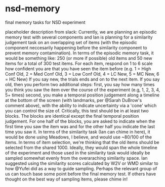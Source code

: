 # nsd-memory
final memory tasks for NSD experiment


placeholder description from slack:
Currently, we are planning an episodic memory test with several components and Ian is planning for a similarity judgement task on an overlapping set of items (with the episodic component neccesarily happening before the similarity component to prevent memory contamination).
In terms of the episodic memory task, it would be something like:
250 (or more if possible) old items and 50 new items for a total of 300 test items.
For each item, respond on 1 to 6 scale how confident you are that you have seen the item before (e.g. 1 = High Conf Old, 2 = Med Conf Old, 3 = Low Conf Old, 4 = LC New, 5 = MC New, 6 = HC New)
If you say new, the trials ends and on to the next item. If you say old, then you perform two additional steps:
first, you say how many times you think you saw the item over the course of the experiment (e.g, 1, 2, 3, 4, 5+ times)
second, you make a temporal position judgement along a timeline at the bottom of the screen (with landmarks, per @Sarah DuBrow's comment above), with the ability to indicate uncertainty via a 'cone' which you can control the size of.
Critically, this test should be in at least two blocks. The blocks are identical except the final temporal position judgement. For one half of the blocks, you are asked to indicate when the first time you saw the item was and for the other half you indicate the last time you saw it.
In terms of the similarity task (Ian can chime in here), it would be done using Meadows, I believe, and would use ~80/100 of the items.
In terms of item selection, we're thinking that the old items should be selected from the shared 1000. Ideally, they would span the whole timeline of the experiment and those used in the similarity task would ideally be sampled somewhat evenly from the overaraching similarity space. Ian suggested using the similarity scores calculated by W2V or WMD similar to how @Yufei did as a way to guide sampling. Perhaps the relevant group of us can touch base some point before the final memory test. If others have thought on the best way of sampling items, please chime in!
